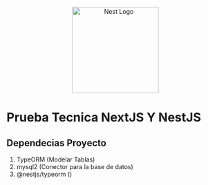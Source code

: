<p align="center">
  <a href="http://nestjs.com/" target="blank"><img src="https://nestjs.com/img/logo-small.svg" width="200" alt="Nest Logo" /></a>
</p>



# Prueba Tecnica NextJS Y NestJS

  ## Dependecias Proyecto
  1. TypeORM  (Modelar Tablas)
  2. mysql2   (Conector para la base de datos)
  3. @nestjs/typeorm ()